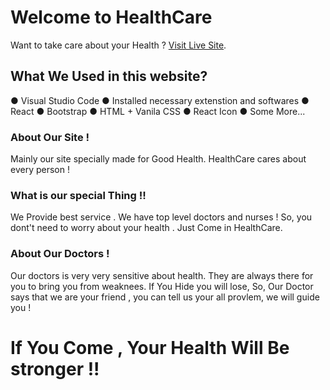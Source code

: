 # Welcome to HealthCare

Want to take care about your Health ? [Visit Live Site](https://assignment-ten-bcb73.web.app/).

## What We Used in this website?

● Visual Studio Code
● Installed necessary extenstion and softwares
● React
● Bootstrap
● HTML + Vanila CSS
● React Icon
● Some More...

### About Our Site !

Mainly our site specially made for Good Health. HealthCare cares about every person ! 

### What is our special Thing !!

We Provide best service . We have top level doctors and nurses ! So, you dont't need to worry about your health . Just Come in HealthCare.

### About Our Doctors !
Our doctors is very very sensitive about health. They are always there for you to bring you from weaknees. If You Hide you will lose, So, Our Doctor says that we are your friend , you can tell us your all provlem, we will guide you ! 

# If You Come , Your Health Will Be stronger !!